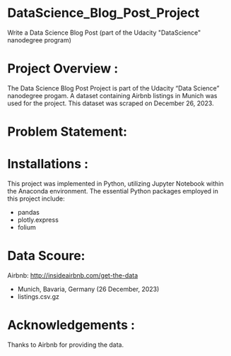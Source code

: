 # DataScience_Blog_Post_Project
Write a Data Science Blog Post (part of the Udacity "DataScience" nanodegree program)

# Project Overview :
The Data Science Blog Post Project is part of the Udacity “Data Science” nanodegree progam. 
A dataset containing Airbnb listings in Munich was used for the project.
This dataset was scraped on December 26, 2023.


# Problem Statement:

# Installations :
This project was implemented in Python, utilizing Jupyter Notebook within the Anaconda environment. The essential Python packages employed in this project include:

- pandas
- plotly.express
- folium

# Data Scoure:
Airbnb: http://insideairbnb.com/get-the-data
- Munich, Bavaria, Germany (26 December, 2023)
- listings.csv.gz

# Acknowledgements :
Thanks to Airbnb for providing the data.
